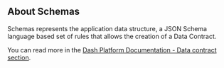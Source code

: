 ## About Schemas

Schemas represents the application data structure, a JSON Schema language based set of rules that allows the creation of a Data Contract.

You can read more in the [Dash Platform Documentation - Data contract section](https://dashplatform.readme.io/docs/explanation-platform-protocol-data-contract).
